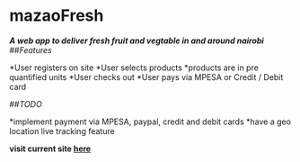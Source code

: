 # mazaoFresh
**_A web app to deliver fresh fruit and vegtable in and around nairobi_**
##_Features_
>
*User registers on site
*User selects products
 *products are in pre quantified units
*User checks out
*User pays via MPESA or Credit / Debit card


##_TODO_
>
*implement payment via MPESA, paypal, credit and debit cards
*have a geo location live tracking feature

**visit current site [here](www.mazaofresh.co.ke)**
